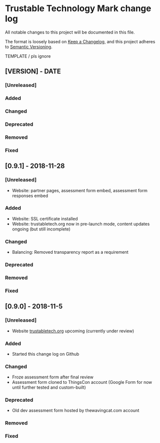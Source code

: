 # Trustable Technology Mark change log

All notable changes to this project will be documented in this file.

The format is loosely based on [Keep a Changelog](https://keepachangelog.com/en/1.0.0/), and this project adheres to [Semantic Versioning](https://semver.org/spec/v2.0.0.html).

TEMPLATE / pls ignore
## [VERSION] - DATE
### [Unreleased]
### Added 
### Changed
### Deprecated
### Removed
### Fixed



## [0.9.1] - 2018-11-28
### [Unreleased]
- Website: partner pages, assessment form embed, assessment form responses embed
### Added 
- Website: SSL certificate installed
- Website: trustabletech.org now in pre-launch mode, content updates ongoing (but still incomplete)
### Changed
- Balancing: Removed transparency report as a requirement 
### Deprecated
### Removed
### Fixed





## [0.9.0] - 2018-11-5
### [Unreleased]
- Website [trustabletech.org](https://trustabletech.org) upcoming (currently under review)

### Added 
- Started this change log on Github

### Changed
- Froze assessment form after final review
- Assessment form cloned to ThingsCon account (Google Form for now until further tested and custom-built)

### Deprecated
- Old dev assessment form hosted by thewavingcat.com account

### Removed

### Fixed

